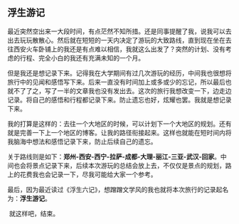 ## 浮生游记

​	最近突然空出来一大段时间，有点茫然不知所措。还是同事提醒了我，说我可以去出去玩玩散散心。然后就在短短的一天内决定了游玩的大致路线，直到现在坐在去往西安火车卧铺上的我还是有点难以相信，我就这么出发了？突然的计划、没有考虑的行程、完全小白的我还有充满未知的一个月。

​	但是我还是想记录下来。记得我在大学期间有过几次游玩的经历，中间我也很想将旅行中的见闻和感悟写下来。后来一直没有时间加上或多或少的忘记，所以最后也就不了了之，写了一半的文章我也没有发出去。这次的旅行我想改变一下，边走边记录。将自己的感悟和行程都记录下来。防止遗忘也好，炫耀也罢。我就是想记录下来。

​	我的打算是这样的：去往一个大地区的时候，可以计划下一个大地区的规划。还有就是完善一下上一个地区的博客。让我的路径衔接起来。这样也就能在短时间内将我脑海中想法和感悟记录下来，防止后续自己的遗忘。

​	关于路线则是如下：**郑州-西安-西宁-拉萨-成都-大理-丽江-三亚-武汉-回家**。中间也会将景点记录下来，后续本次游玩的总结会放上去，不仅仅是景点的规划，路上的花费我也会记录一下，尽我可能给大家一个参考。

​	最后，因为最近读过《浮生六记》，想蹭蹭文学风的我也就将本次旅行的记录起名为：**浮生游记**。

​	就这样吧，结束。









